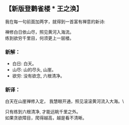 ## 【新版登鹳雀楼 * 王之涣】

我在每一句前面加两字，就得到一首富有禅意的新诗:

禅修白日依山尽，照见黄河入海流。\
练到欲穷千里目，何须更上一层楼。

### 新解：
- 白日: 白天。
- 山尽: 山的尽头, 山崖。
- 欲穷: 没有欲念, 六根清净。

### 新译：

白天在山崖禅修入定，
我慧眼开通，照见滚滚黄河流入大海。\

只有练到六根清净, 才能远眺千里之外。\
如果贪欲障目，爬得越高，越是看不清晰。
